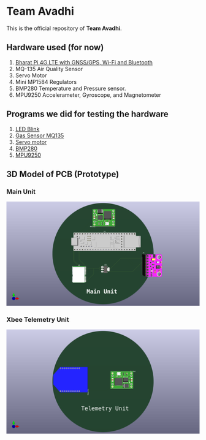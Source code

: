 # Team Avadhi 

This is the official repository of **Team Avadhi**. 

## Hardware used (for now)

1. [Bharat Pi 4G LTE with GNSS/GPS, Wi-Fi and Bluetooth](Bharat-Pi-4G-LTE-GNSS-GPS-Pinout.pdf)
2. MQ-135 Air Quality Sensor
3. Servo Motor 
4. Mini MP1584 Regulators 
5. BMP280 Temperature and Pressure sensor. 
6. MPU9250 Accelerameter, Gyroscope, and Magnetometer

## Programs we did for testing the hardware

1. [LED Blink](Programs/README.md)
2. [Gas Sensor MQ135](Programs/README.md)
3. [Servo motor](Programs/README.md)
4. [BMP280](Programs/README.md)
5. [MPU9250](Programs/README.md)

## 3D Model of PCB (Prototype)

### Main Unit 

![Main Unit](Prototype_Images_PDF/Main_Unit.png)

### Xbee Telemetry Unit 

![Telemetry Unit](Prototype_Images_PDF/Xbee_motor_pcb.png)


